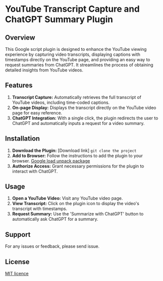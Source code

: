# YouTube Transcript Capture and ChatGPT Summary Plugin

## Overview
This Google script plugin is designed to enhance the YouTube viewing experience by capturing video transcripts, displaying captions with timestamps directly on the YouTube page, and providing an easy way to request summaries from ChatGPT. It streamlines the process of obtaining detailed insights from YouTube videos.

## Features
1. **Transcript Capture:** Automatically retrieves the full transcript of YouTube videos, including time-coded captions.
2. **On-page Display:** Displays the transcript directly on the YouTube video page for easy reference.
3. **ChatGPT Integration:** With a single click, the plugin redirects the user to ChatGPT and automatically inputs a request for a video summary.

## Installation
1. **Download the Plugin:** [Download link]
   `git clone the project`
2. **Add to Browser:** Follow the instructions to add the plugin to your browser. [Google load unpack package](https://developer.chrome.com/docs/extensions/mv3/getstarted/development-basics/#load-unpacked)
3. **Authorize Access:** Grant necessary permissions for the plugin to interact with ChatGPT.

## Usage
1. **Open a YouTube Video:** Visit any YouTube video page.
2. **View Transcript:** Click on the plugin icon to display the video's transcript with timestamps.
3. **Request Summary:** Use the 'Summarize with ChatGPT' button to automatically ask ChatGPT for a summary.

## Support
For any issues or feedback, please send issue.

## License
[MIT licence](https://opensource.org/license/mit/)
